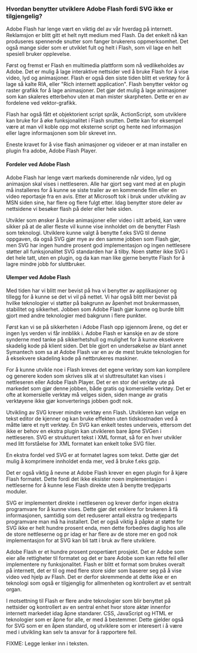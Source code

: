 ### Hvordan benytter utviklere Adobe Flash fordi SVG ikke er tilgjengelig? ###

Adobe Flash har lenge vært en viktig del av vår hverdag på internett. Reklamsjon er
blitt gitt et helt nytt medium med Flash. Da det enkelt nå kan produseres spennende
snutter som fanger brukerens oppmerksomhet. Det også mange sider som er utviklet
fult og helt i Flash, som vil lage en helt spesiell bruker opplevelse. 

Først og fremst er Flash en multimedia plattform som nå vedlikeholdes av Adobe. Det
er mulig å lage interaktive nettsider ved å bruke Flash for å vise video, lyd og
animasjoner. Flash er også den siste tiden blitt et verktøy for å lage så kalte
RIA, eller "Rich internett application". Flash benytter vektor og raster grafikk
for å lage animasjoner. Det gjør det mulig å lage animasjoner som kan skaleres
etterbehov uten at man mister skarpheten. Dette er en av fordelene ved vektor-grafikk.

Flash har også fått et objektorient script språk, ActionScript, som utviklere kan
bruke for å øke funksjonalitet i Flash snutten. Dette kan for eksempel være at
man vil koble opp mot eksterne script og hente ned informasjon eller lagre
informasjonen som blir skrevet inn.

Eneste kravet for å vise flash animasjoner og videoer er at man installer en plugin
fra adobe, Adobe Flash Player.

#### Fordeler ved Adobe Flash ####

Adobe Flash har lenge vært markeds dominerende når video, lyd og animasjon skal vises
i nettleseren. Alle har gjort seg vant med at en plugin må installeres for å kunne se
siste trailer av en kommende film eller en video reportasje fra en avis. Etter at
Microsoft tok i bruk under utvikling av MSN siden sine, har flere og flere fulgt etter.
Idag benytter store deler av nettsidene vi besøker flash på deler eller hele siden.

Utvikler som ønsker å bruke animasjoner eller video i sitt arbeid, kan være sikker
på at de aller fleste vil kunne vise innholdet om de benytter Flash som teknologi.
Utviklere kunne valgt å benytte f.eks SVG til denne oppgaven, da også SVG gjør mye
av den samme jobben som Flash gjør, men SVG har ingen hundre prosent god
implementasjon og ingen nettlesere støtter all funksjonalitet SVG standarden har å
tilby. Noen støtter ikke SVG i det hele tatt, uten en plugin, og da kan man like
gjerne benytte Flash for å lagre mindre jobb for sluttbruker.


#### Ulemper ved Adobe Flash ####

Med tiden har vi blitt mer bevist på hva vi benytter av applikasjoner og tillegg
for å kunne se det vi vil på nettet. Vi har også blitt mer bevist på hvilke teknologier
vi støtter på bakgrunn av åpenhet mot brukermassen, stabilitet og sikkerhet. Jobben
som Adobe Flash gjør kunne og burde blitt gjort med andre teknologier med bakgrunn
i flere punkter.

Først kan vi se på sikkerheten i Adobe Flash opp igjennom årene, og det er ingen lys
verden vi får innblikk i. Adobe Flash er kanskje en av de store synderne med tanke
på sikkerhetshull og mulighet for å kunne eksekvere skadelig kode på klient siden. Det
ble gjort en undersøkelse av blant annet Symantech som sa at Adobe Flash var en
av de mest brukte teknologien for å eksekvere skadeling kode på nettbrukeres maskiner.

For å kunne utvikle noe i Flash kreves det egene verktøy som kan kompilere og generere
koden som skrives slik at vi sluttresultatet kan vises i nettleseren eller Adobe Flash
Player. Det er en stor del verktøy ute på markedet som gjør denne jobben, både gratis
og komersielle verktøy. Det er ofte at komersielle verktøy må velges siden, siden
mange av gratis verktøyene ikke gjør konverterings jobben godt nok.

Utvikling av SVG krever mindre verktøy enn Flash. Utvikleren kan velge en tekst editor
de kjenner og kan bruke effekten uten tidskostnaden ved å måtte lære et nytt verktøy.
En SVG kan enkelt testes underveis, ettersom det ikke er behov en ekstra plugin kan
utvikleren bare åpne SVGen i nettleseren. SVG er strukturert tekst i XML format, så
for en hver utvikler med litt forståelse for XML formatet kan enkelt tolke SVG filer.

En ekstra fordel ved SVG er at formatet lagres som tekst. Dette gjør det mulig å
komprimere innholdet enda mer, ved å bruke f.eks gzip. 

Det er også viktig å nevne at Adobe Flash krever en egen plugin for å kjøre Flash
formatet. Dette fordi det ikke eksister noen implementasjon i nettleserne for å
kunne lese Flash direkte uten å benytte tredjeparts moduler.

SVG er implementert direkte i nettleseren og krever derfor ingen ekstra programvare
for å kunne vises. Dette gjør det enklere for brukeren å få informasjonen, samtidig
som det reduserer antall ekstra og tredjeparts programvare man må ha installert. Det
er også viktig å påpke at støtte for SVG ikke er helt hundre prosent enda, men
dette forbedres daglig hos alle de store nettleserne og pr idag er har flere av
de store mer en god nok implementasjon for at SVG kan bli tatt i bruk av flere
utviklere.

Adobe Flash er et hundre prosent propertiært prosjekt. Det er Adobe som eier alle
rettigheter til formatet og det er bare Adobe som kan rette feil eller implementere
ny funksjonalitet. Flash er blitt et format som brukes overalt på internett, det
er til og med flere store sider som baserer seg på å vise video ved hjelp av Flash.
Det er derfor skremmende at dette ikke er en teknologi som også er tilgjenglig
for allmenheten og kontrollert av et sentralt organ.

I motsettning til Flash er flere andre teknologier som blir benyttet på nettsider
og kontrollert av en sentral enhet hvor store aktør innenfor internett markedet
idag åpne standarer. CSS, JavaScript og HTML er teknologier som er åpne for alle,
er med å bestemmer. Dette gjelder også for SVG som er en åpen standard, og utviklere
som er interesert i å være med i utvikling kan selv ta ansvar for å rapportere feil.

FIXME: Legge lenker inn i teksten.

[1]: http://svg.kvalitne.cz/svg-introduction/index.xhtmlz#(17)
[2]: http://www.svgopen.org/2009/papers/6-The_strengths_of_SVG_in_web_mapping_/
[3]: http://www.urban75.org/tech/q026.html
[4]: http://articles.sitepoint.com/article/v-svg-which-should-choose (fordeler ulemper)
[5]: http://www.itk.ilstu.edu/faculty/javila/svg/SVG_overview/svg-vs-flash.htm
[6]: http://www.planetpublish.com/mainpage.asp?webpageid=229-
[7]: http://www.apple.com/hotnews/thoughts-on-flash/
